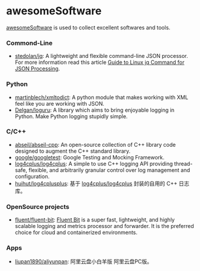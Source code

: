 # awesomeSoftware

[awesomeSoftware](https://parg.co/bh01) is used to collect excellent softwares and tools.

### Commond-Line
- [stedolan/jq](https://github.com/stedolan/jq): A lightweight and flexible command-line JSON processor. For more information read this article [Guide to Linux jq Command for JSON Processing](https://www.baeldung.com/linux/jq-command-json).

### Python
- [martinblech/xmltodict](https://github.com/martinblech/xmltodict): A python module that makes working with XML feel like you are working with JSON.
- [Delgan/loguru](https://github.com/Delgan/loguru): A library which aims to bring enjoyable logging in Python. Make Python logging stupidly simple.

### C/C++
- [abseil/abseil-cpp](https://github.com/abseil/abseil-cpp): An open-source collection of C++ library code designed to augment the C++ standard library.
- [google/googletest](https://github.com/google/googletest): Google Testing and Mocking Framework.
- [log4cplus/log4cplus](https://github.com/log4cplus/log4cplus): A simple to use C++ logging API providing thread-safe, flexible, and arbitrarily granular control over log management and configuration.
- [huihut/log4cplusplus](https://github.com/huihut/log4cplusplus): 基于 [log4cplus/log4cplus](https://github.com/log4cplus/log4cplus) 封装的自用的 C++ 日志库。

### OpenSource projects
- [fluent/fluent-bit](https://github.com/fluent/fluent-bit): [Fluent Bit](https://fluentbit.io/) is a super fast, lightweight, and highly scalable logging and metrics processor and forwarder. It is the preferred choice for cloud and containerized environments.

### Apps
- [liupan1890/aliyunpan](https://github.com/liupan1890/aliyunpan): 阿里云盘小白羊版 阿里云盘PC版。
